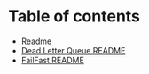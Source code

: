 # Table of contents

* [Readme](README.md)
* [Dead Letter Queue README](strategies-readme-dlq.md)
* [FailFast README](strategies-readme-fail-fast.md)

